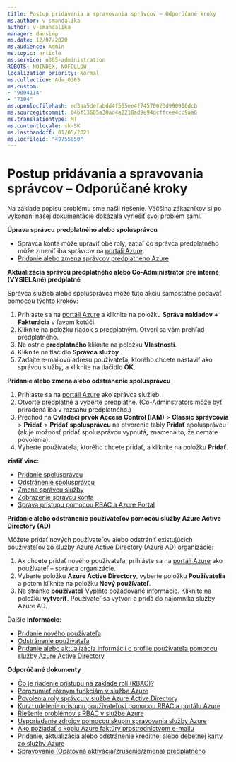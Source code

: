 ```yaml
---
title: Postup pridávania a spravovania správcov – Odporúčané kroky
ms.author: v-smandalika
author: v-smandalika
manager: dansimp
ms.date: 12/07/2020
ms.audience: Admin
ms.topic: article
ms.service: o365-administration
ROBOTS: NOINDEX, NOFOLLOW
localization_priority: Normal
ms.collection: Adm_O365
ms.custom:
- "9004114"
- "7194"
ms.openlocfilehash: ed3aa5defabdd4f505ee4f74570023d990910dcb
ms.sourcegitcommit: 04bf13605a30ad4a2218ad9e94dcffcee4cc9aa6
ms.translationtype: MT
ms.contentlocale: sk-SK
ms.lasthandoff: 01/05/2021
ms.locfileid: "49755850"
---
```

# <a name="how-to-add-and-manage-administrators---recommended-steps"></a>Postup pridávania a spravovania správcov – Odporúčané kroky

Na základe popisu problému sme našli riešenie. Väčšina zákazníkov si po vykonaní našej dokumentácie dokázala vyriešiť svoj problém sami.

**Úprava správcu predplatného alebo spolusprávcu**

- Správca konta môže upraviť obe roly, zatiaľ čo správca predplatného môže zmeniť iba správcov na [portáli Azure](https://ms.portal.azure.com/#home).
- [Pridanie alebo zmena správcov predplatného Azure](https://docs.microsoft.com/azure/cost-management-billing/manage/add-change-subscription-administrator)

**Aktualizácia správcu predplatného alebo Co-Administrator pre interné (VYSIELAné) predplatné**

Správca služieb alebo spolusprávca môže túto akciu samostatne podávať pomocou týchto krokov:

1. Prihláste sa na [portáli Azure](https://ms.portal.azure.com/#home) a kliknite na položku **Správa nákladov + Fakturácia** v ľavom kotúči.
2. Kliknite na položku riadok s predplatným. Otvorí sa vám prehľad predplatného.
3. Na ostrie **predplatného** kliknite na položku **Vlastnosti**. 
4. Kliknite na tlačidlo **Správca služby** .
5. Zadajte e-mailovú adresu používateľa, ktorého chcete nastaviť ako správcu služby, a kliknite na tlačidlo **OK**.

**Pridanie alebo zmena alebo odstránenie spolusprávcu**

1. Prihláste sa na [portáli Azure](https://ms.portal.azure.com/#home) ako správca služieb.
2. Otvorte [predplatné](https://ms.portal.azure.com/#blade/Microsoft_Azure_Billing/SubscriptionsBlade) a vyberte predplatné. (Co-Adminstrators môže byť priradená iba v rozsahu predplatného.)
3. Prechod na **Ovládací prvok Access Control (IAM)**  >  **Classic správcovia**  >  **Pridať**  >  **Pridať spolusprávcu** na otvorenie tably **Pridať** spolusprávcu (ak je možnosť pridať spolusprávcu vypnutá, znamená to, že nemáte povolenia).
4. Vyberte používateľa, ktorého chcete pridať, a kliknite na položku **Pridať**.

**zistiť viac:**
- [Pridanie spolusprávcu](https://docs.microsoft.com/azure/role-based-access-control/classic-administrators)
- [Odstránenie spolusprávcu](https://docs.microsoft.com/azure/role-based-access-control/classic-administrators)
- [Zmena správcu služby](https://docs.microsoft.com/azure/role-based-access-control/classic-administrators)
- [Zobrazenie správcu konta](https://docs.microsoft.com/azure/role-based-access-control/classic-administrators)
- [Správa prístupu pomocou RBAC a Azure Portal](https://docs.microsoft.com/azure/role-based-access-control/role-assignments-portal)

**Pridanie alebo odstránenie používateľov pomocou služby Azure Active Directory (AD)**

Môžete pridať nových používateľov alebo odstrániť existujúcich používateľov zo služby Azure Active Directory (Azure AD) organizácie:

1. Ak chcete pridať nového používateľa, prihláste sa na [portáli Azure](https://ms.portal.azure.com/#home) ako používateľ – správca organizácie.
2. Vyberte položku **Azure Active Directory**, vyberte položku **Používatelia** a potom kliknite na položku **Nový používateľ**.
3. Na stránke **používateľ** Vyplňte požadované informácie. Kliknite na položku **vytvoriť**. Používateľ sa vytvorí a pridá do nájomníka služby Azure AD.

Ďalšie **informácie**:

- [Pridanie nového používateľa](https://docs.microsoft.com/azure/active-directory/fundamentals/add-users-azure-active-directory)
- [Odstránenie používateľa](https://docs.microsoft.com/azure/active-directory/fundamentals/add-users-azure-active-directory)
- [Pridanie alebo aktualizácia informácií o profile používateľa pomocou služby Azure Active Directory](https://docs.microsoft.com/azure/active-directory/fundamentals/active-directory-users-profile-azure-portal)

**Odporúčané dokumenty**

- [Čo je riadenie prístupu na základe rolí (RBAC)?](https://docs.microsoft.com/azure/role-based-access-control/overview)
- [Porozumieť rôznym funkciám v službe Azure](https://docs.microsoft.com/azure/role-based-access-control/rbac-and-directory-admin-roles)
- [Povolenia roly správcu v službe Azure Active Directory](https://docs.microsoft.com/azure/active-directory/roles/permissions-reference)
- [Kurz: udelenie prístupu používateľovi pomocou RBAC a portálu Azure](https://docs.microsoft.com/azure/role-based-access-control/quickstart-assign-role-user-portal)
- [Riešenie problémov s RBAC v službe Azure](https://docs.microsoft.com/azure/role-based-access-control/troubleshooting)
- [Usporiadanie zdrojov pomocou skupín spravovania služby Azure](https://docs.microsoft.com/azure/governance/management-groups/overview)
- [Ako požiadať o kópiu Azure faktúry prostredníctvom e-mailu](https://azure.microsoft.com/en-us/blog/azure-email-invoices/)
- [Pridanie, aktualizácia alebo odstránenie kreditnej alebo debetnej karty zo služby Azure](https://docs.microsoft.com/azure/cost-management-billing/manage/change-credit-card)
- [Spravovanie (Opätovná aktivácia/zrušenie/zmena) predplatného](https://docs.microsoft.com/azure/cost-management-billing/manage/subscription-disabled)



